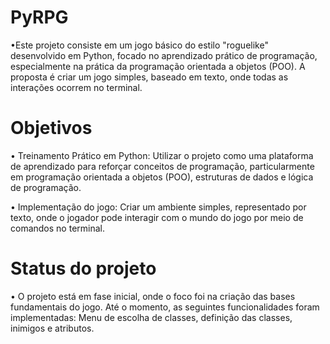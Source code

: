 # PyRPG
•Este projeto consiste em um jogo básico do estilo "roguelike" desenvolvido em Python, focado no aprendizado prático de programação, especialmente na prática da programação orientada a objetos (POO). A proposta é criar um jogo simples, baseado em texto, onde todas as interações ocorrem no terminal.

# Objetivos
• Treinamento Prático em Python: Utilizar o projeto como uma plataforma de aprendizado para reforçar conceitos de programação, particularmente em programação orientada a objetos (POO), estruturas de dados e lógica de programação.

• Implementação do jogo: Criar um ambiente simples, representado por texto, onde o jogador pode interagir com o mundo do jogo por meio de comandos no terminal.

# Status do projeto
• O projeto está em fase inicial, onde o foco foi na criação das bases fundamentais do jogo. Até o momento, as seguintes funcionalidades foram implementadas: Menu de escolha de classes, definição das classes, inimigos e atributos.
